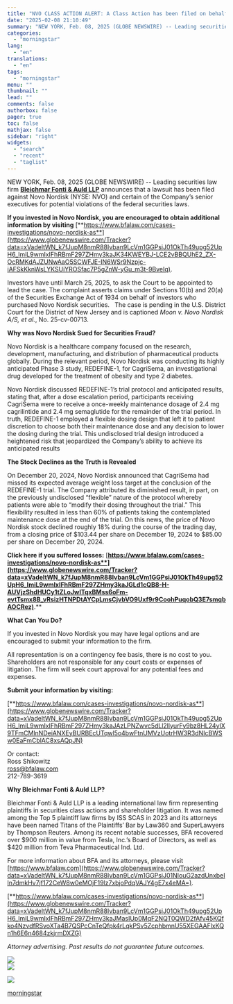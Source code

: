 ```yaml
---
title: "NVO CLASS ACTION ALERT: A Class Action has been filed on behalf of Novo Nordisk Investors – Contact BFA Law by March 25 (NYSE:NVO)"
date: "2025-02-08 21:10:49"
summary: "NEW YORK, Feb. 08, 2025 (GLOBE NEWSWIRE) -- Leading securities law firm Bleichmar Fonti &amp; Auld LLP announces that a lawsuit has been filed against Novo Nordisk (NYSE: NVO) and certain of the Company’s senior executives for potential violations of the federal securities laws. If you invested in Novo Nordisk,..."
categories:
  - "morningstar"
lang:
  - "en"
translations:
  - "en"
tags:
  - "morningstar"
menu: ""
thumbnail: ""
lead: ""
comments: false
authorbox: false
pager: true
toc: false
mathjax: false
sidebar: "right"
widgets:
  - "search"
  - "recent"
  - "taglist"
---
```


NEW YORK, Feb. 08, 2025 (GLOBE NEWSWIRE) -- Leading securities law firm [**Bleichmar Fonti & Auld LLP**](https://www.globenewswire.com/Tracker?data=EwU0NpvGCokbPtx8Ns6U5WTh9daUTZNIpsDN5flnfn_DFVRalBCEU8oBbqymOFuMAjl1oPwrPYeAqE8HICbnbRALatcCC5cBtzd-8OFyuFyfkrTWunot0BFhT1BI9HkcpbSNWv6DaSOrKukSSa1L4pyDnrCusdjb0jFTvx4trIw=) announces that a lawsuit has been filed against Novo Nordisk (NYSE: NVO) and certain of the Company’s senior executives for potential violations of the federal securities laws.

**If you invested in Novo Nordisk, you are encouraged to obtain additional information by visiting** [**https://www.bfalaw.com/cases-investigations/novo-nordisk-as**](https://www.globenewswire.com/Tracker?data=xVadeltWN_k7fJupM8nmR88Ivban9LcVm1GGPsiJ01OkTh49upg52UpH6_lmiL9wmIxIFhRBmF297ZHmy3kaJK34KWEYBJ-LCE2vBBQUhE2_ZX-OcRMKdAJZUNwAaO5SCWFJE-IN6WSr9Nzpjc-iAFSkKknWsLYKSUiYROSfac7P5gZnW-yGu_m3t-9BveIq).

Investors have until March 25, 2025, to ask the Court to be appointed to lead the case. The complaint asserts claims under Sections 10(b) and 20(a) of the Securities Exchange Act of 1934 on behalf of investors who purchased Novo Nordisk securities.   The case is pending in the U.S. District Court for the District of New Jersey and is captioned *Moon v. Novo Nordisk A/S, et al.*, No. 25-cv-00713.

**Why was Novo Nordisk Sued for Securities Fraud?**

Novo Nordisk is a healthcare company focused on the research, development, manufacturing, and distribution of pharmaceutical products globally. During the relevant period, Novo Nordisk was conducting its highly anticipated Phase 3 study, REDEFINE-1, for CagriSema, an investigational drug developed for the treatment of obesity and type 2 diabetes.

Novo Nordisk discussed REDEFINE-1’s trial protocol and anticipated results, stating that, after a dose escalation period, participants receiving CagriSema were to receive a once-weekly maintenance dosage of 2.4 mg cagrilintide and 2.4 mg semaglutide for the remainder of the trial period. In truth, REDEFINE-1 employed a flexible dosing design that left it to patient discretion to choose both their maintenance dose and any decision to lower the dosing during the trial. This undisclosed trial design introduced a heightened risk that jeopardized the Company’s ability to achieve its anticipated results

**The Stock Declines as the Truth is Revealed**

On December 20, 2024, Novo Nordisk announced that CagriSema had missed its expected average weight loss target at the conclusion of the REDEFINE-1 trial. The Company attributed its diminished result, in part, on the previously undisclosed “flexible” nature of the protocol whereby patients were able to “modify their dosing throughout the trial.” This flexibility resulted in less than 60% of patients taking the contemplated maintenance dose at the end of the trial. On this news, the price of Novo Nordisk stock declined roughly 18% during the course of the trading day, from a closing price of $103.44 per share on December 19, 2024 to $85.00 per share on December 20, 2024.

**Click here if you suffered losses:** [**https://www.bfalaw.com/cases-investigations/novo-nordisk-as**](https://www.globenewswire.com/Tracker?data=xVadeltWN_k7fJupM8nmR88Ivban9LcVm1GGPsiJ01OkTh49upg52UpH6_lmiL9wmIxIFhRBmF297ZHmy3kaJGLd1cQB8-H-AUVjzShdHUCy1tZLoJwITqxBMss6oFm-evtTsmx8B_vRsizHTNPDtAYCpLmsCjvbVO9Uxf9r9CoohPuqobQ3E7smqbAOCRez)**.**

**What Can You Do?**

If you invested in Novo Nordisk you may have legal options and are encouraged to submit your information to the firm.

All representation is on a contingency fee basis, there is no cost to you. Shareholders are not responsible for any court costs or expenses of litigation. The firm will seek court approval for any potential fees and expenses.

**Submit your information by visiting:**

[**https://www.bfalaw.com/cases-investigations/novo-nordisk-as**](https://www.globenewswire.com/Tracker?data=xVadeltWN_k7fJupM8nmR88Ivban9LcVm1GGPsiJ01OkTh49upg52UpH6_lmiL9wmIxIFhRBmF297ZHmy3kaJAzLPNZwvc5dLl2llyurFy9bz8HL24yIX9TFmCMlnNDeiANXEyBURBEcUTqwl5o4bwFtnUMVzUotrHW3R3dNIcBWSw0EaFmCblAC8xsAQpJN)

Or contact:  
Ross Shikowitz  
[ross@bfalaw.com](https://www.globenewswire.com/Tracker?data=pY7UaA-TFj6yCsUicTnkaeY-06YcBbtpo4RyVwj5nr7V3F7rQwr5PmCfuiobgQnFsoaiRswL6DfZ6z3MQTVfYg==)  
212-789-3619

**Why Bleichmar Fonti & Auld LLP?**

Bleichmar Fonti & Auld LLP is a leading international law firm representing plaintiffs in securities class actions and shareholder litigation. It was named among the Top 5 plaintiff law firms by ISS SCAS in 2023 and its attorneys have been named Titans of the Plaintiffs’ Bar by Law360 and SuperLawyers by Thompson Reuters. Among its recent notable successes, BFA recovered over $900 million in value from Tesla, Inc.’s Board of Directors, as well as $420 million from Teva Pharmaceutical Ind. Ltd.

For more information about BFA and its attorneys, please visit [https://www.bfalaw.com](https://www.globenewswire.com/Tracker?data=xVadeltWN_k7fJupM8nmR88Ivban9LcVm1GGPsiJ01NIouG2azdUnxbeIln7dmkHv7jf172CeW8w0eMOjF19lz7xbjoPdqVAJY4gE7x4eMA=).

[**https://www.bfalaw.com/cases-investigations/novo-nordisk-as**](https://www.globenewswire.com/Tracker?data=xVadeltWN_k7fJupM8nmR88Ivban9LcVm1GGPsiJ01OkTh49upg52UpH6_lmiL9wmIxIFhRBmF297ZHmy3kaJMasIUp0MqF2NQT0QWD2fAfv45KQfko4NzvdfRSvoXTa4B7QSPcCnTeQfpk4rLqkPSv5ZcphbmnU55XEGAAFlxKQn1h6E6n4684zkjrmDXZG)

*Attorney advertising. Past results do not guarantee future outcomes.*

 ![](https://www.globenewswire.com/newsroom/ti?nf=OTM1NTA2OSM2NzQxNTEwIzIyOTA5OTU=)   
 ![](https://ml.globenewswire.com/media/YTEyZTQ1NWUtMjAyOC00Y2IwLWFkNWUtODQwZGY2YjA1OWU2LTEzMDI1NDU=/tiny/Bleichmar-Fonti-Auld.png)

 [![](https://ml.globenewswire.com/media/44a256cf-d470-4d8a-af6b-dbb1b5bbb11e/small/bfa-logo-transparent-002-png.png)](https://www.globenewswire.com/NewsRoom/AttachmentNg/44a256cf-d470-4d8a-af6b-dbb1b5bbb11e)

[morningstar](https://www.morningstar.com/news/globe-newswire/9355069/nvo-class-action-alert-a-class-action-has-been-filed-on-behalf-of-novo-nordisk-investors-contact-bfa-law-by-march-25-nysenvo)
